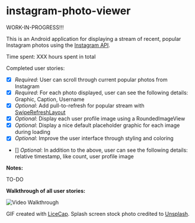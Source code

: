 # instagram-photo-viewer

WORK-IN-PROGRESS!!!

This is an Android application for displaying a stream of recent, popular Instagram photos using the [Instagram API](http://instagram.com/developer/).

Time spent: XXX hours spent in total

Completed user stories:

 * [x] *Required*: User can scroll through current popular photos from Instagram
 * [x] *Required*: For each photo displayed, user can see the following details: Graphic, Caption, Username
 * [x] *Optional*: Add pull-to-refresh for popular stream with [SwipeRefreshLayout](http://guides.codepath.com/android/Implementing-Pull-to-Refresh-Guide)
 * [x] *Optional*: Display each user profile image using a RoundedImageView
 * [x] *Optional*: Display a nice default placeholder graphic for each image during loading
 * [x] *Optional*: Improve the user interface through styling and coloring
 * [] *Optional*: In addition to the above, user can see the following details: relative timestamp, like count, user profile image

**Notes:**

TO-DO

**Walkthrough of all user stories:**

![Video Walkthrough](images/todo.png)

GIF created with [LiceCap](http://www.cockos.com/licecap/).
Splash screen stock photo credited to [Unsplash](http://unsplash.com/).
